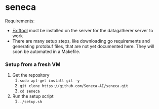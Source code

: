 # seneca

Requirements:
* [Exiftool](https://exiftool.org/install.html#Unix) must be installed on the server for the datagatherer server to work
* There are many setup steps, like downloading go requirements and generating protobuf files, that are not yet documented here.  They will soon be automated in a Makefile.

### Setup from a fresh VM
1. Get the repository
    1. `sudo apt-get install git -y`
    1. `git clone https://github.com/Seneca-AI/seneca.git`
    1. `cd seneca`
1. Run the setup script
    1. `./setup.sh`
